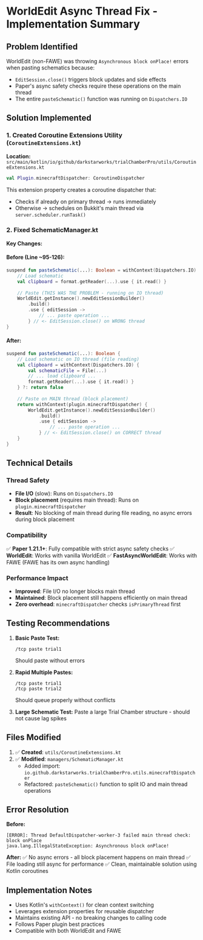 # WorldEdit Async Thread Fix - Implementation Summary

## Problem Identified
WorldEdit (non-FAWE) was throwing `Asynchronous block onPlace!` errors when pasting schematics because:
- `EditSession.close()` triggers block updates and side effects
- Paper's async safety checks require these operations on the main thread
- The entire `pasteSchematic()` function was running on `Dispatchers.IO`

## Solution Implemented

### 1. Created Coroutine Extensions Utility (`CoroutineExtensions.kt`)
**Location:** `src/main/kotlin/io/github/darkstarworks/trialChamberPro/utils/CoroutineExtensions.kt`

```kotlin
val Plugin.minecraftDispatcher: CoroutineDispatcher
```

This extension property creates a coroutine dispatcher that:
- Checks if already on primary thread → runs immediately
- Otherwise → schedules on Bukkit's main thread via `server.scheduler.runTask()`

### 2. Fixed SchematicManager.kt
**Key Changes:**

#### Before (Line ~95-126):
```kotlin
suspend fun pasteSchematic(...): Boolean = withContext(Dispatchers.IO) {
    // Load schematic
    val clipboard = format.getReader(...).use { it.read() }
    
    // Paste (THIS WAS THE PROBLEM - running on IO thread)
    WorldEdit.getInstance().newEditSessionBuilder()
        .build()
        .use { editSession ->
            // ... paste operation ...
        } // <- EditSession.close() on WRONG thread
}
```

#### After:
```kotlin
suspend fun pasteSchematic(...): Boolean {
    // Load schematic on IO thread (file reading)
    val clipboard = withContext(Dispatchers.IO) {
        val schematicFile = File(...)
        // ... load clipboard ...
        format.getReader(...).use { it.read() }
    } ?: return false
    
    // Paste on MAIN thread (block placement)
    return withContext(plugin.minecraftDispatcher) {
        WorldEdit.getInstance().newEditSessionBuilder()
            .build()
            .use { editSession ->
                // ... paste operation ...
            } // <- EditSession.close() on CORRECT thread
    }
}
```

## Technical Details

### Thread Safety
- **File I/O** (slow): Runs on `Dispatchers.IO` 
- **Block placement** (requires main thread): Runs on `plugin.minecraftDispatcher`
- **Result**: No blocking of main thread during file reading, no async errors during block placement

### Compatibility
✅ **Paper 1.21.1+**: Fully compatible with strict async safety checks
✅ **WorldEdit**: Works with vanilla WorldEdit
✅ **FastAsyncWorldEdit**: Works with FAWE (FAWE has its own async handling)

### Performance Impact
- **Improved**: File I/O no longer blocks main thread
- **Maintained**: Block placement still happens efficiently on main thread
- **Zero overhead**: `minecraftDispatcher` checks `isPrimaryThread` first

## Testing Recommendations

1. **Basic Paste Test:**
   ```
   /tcp paste trial1
   ```
   Should paste without errors

2. **Rapid Multiple Pastes:**
   ```
   /tcp paste trial1
   /tcp paste trial2
   ```
   Should queue properly without conflicts

3. **Large Schematic Test:**
   Paste a large Trial Chamber structure - should not cause lag spikes

## Files Modified

1. ✅ **Created**: `utils/CoroutineExtensions.kt`
2. ✅ **Modified**: `managers/SchematicManager.kt`
   - Added import: `io.github.darkstarworks.trialChamberPro.utils.minecraftDispatcher`
   - Refactored: `pasteSchematic()` function to split IO and main thread operations

## Error Resolution

**Before:**
```
[ERROR]: Thread DefaultDispatcher-worker-3 failed main thread check: block onPlace
java.lang.IllegalStateException: Asynchronous block onPlace!
```

**After:**
✅ No async errors - all block placement happens on main thread
✅ File loading still async for performance
✅ Clean, maintainable solution using Kotlin coroutines

## Implementation Notes

- Uses Kotlin's `withContext()` for clean context switching
- Leverages extension properties for reusable dispatcher
- Maintains existing API - no breaking changes to calling code
- Follows Paper plugin best practices
- Compatible with both WorldEdit and FAWE

